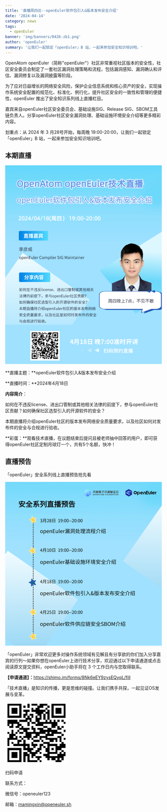 ```yaml
---
title: '直播周四见--openEuler软件包引入&版本发布安全介绍'
date: '2024-04-14'
category: news
tags:
  - openEuler
banner: 'img/banners/0426-zb1.png'
author: 'openEuler'
summary: '让我们一起锁定「openEuler」B 站，一起来参加安全知识培训吧。'
---
```




OpenAtom
openEuler（简称\"openEuler\"）社区非常重视社区版本的安全性，社区安全委员会制定了一套社区漏洞处理策略和流程，包括漏洞感知、漏洞确认和评估、漏洞修复以及漏洞披露等阶段。

为了应对日益增长的网络安全风险，保护企业信息系统和核心资产的安全，实现操作系统安全配置的规范化、标准化、例行化，提升社区安全的一致性和管理的便捷性，openEuler
推出了安全知识系列线上直播栏目。

嘉宾来自openEuler社区安全委员会、基础设施SIG、Release
SIG、SBOM工具链负责人。分享openEuler社区安全漏洞处理、基础设施环境安全介绍等更多精彩内容。

划重点：从 2024 年 3 月28号开始，每周晚
19:00-20:00，让我们一起锁定「openEuler」B 站，一起来参加安全知识培训吧。

## 本期直播

<img src="./media/image2.png" width="1000" >



**直播主题：**openEuler软件包引入&版本发布安全介绍

**直播时间：**2024年4月18日

**内容简介**：

如何在不违反license、进出口管制或其他相关法律的前提下，参与openEuler社区贡献？如何确保社区选型引入的开源软件的安全？

本期直播将介绍openEuler社区的版本发布网络安全质量要求，以及社区如何对发布件的安全与合规进行验收。

**彩蛋：**观看技术直播，在议题结束后提问且被老师抽中回答的用户，即可获得openEuler社区定制月球灯一个，共有5个名额，快冲！

## 直播预告

「openEuler」安全系列线上直播预告抢先看


<img src="./media/image4.png" width="1000" >

「openEuler」非常欢迎更多对操作系统领域有见解且有分享欲的你们加入分享嘉宾的行列～如果你想在openEuler上进行技术分享，欢迎通过以下申请通道或点击阅读原文提交资料，openEuler小助手将在
3 个工作日内与您取得联系。

**【申请通道】：**<https://shimo.im/forms/8Nk6eEY9zysEQyqL/fill>

「技术直播」是知识的传播，更是思维的碰撞。让我们携手共探，一起见证OS发展与变革。


<img src="./media/image6.png" width="200" >

扫码申请

联系方式：

微信号：openeuler123

邮箱：mamingxin@openeuler.sh
